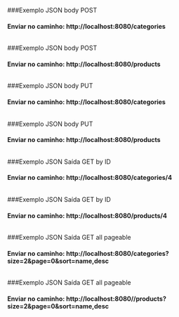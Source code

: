 
###Exemplo JSON body POST
#### Enviar no caminho: http://localhost:8080/categories
```bash

```


###Exemplo JSON body POST
#### Enviar no caminho: http://localhost:8080/products
```bash

```



###Exemplo JSON body PUT
#### Enviar no caminho: http://localhost:8080/categories
```bash

```

###Exemplo JSON body PUT
#### Enviar no caminho: http://localhost:8080/products
```bash

```



###Exemplo JSON Saída GET by ID
#### Enviar no caminho: http://localhost:8080/categories/4
```bash

```


###Exemplo JSON Saída GET by ID
#### Enviar no caminho: http://localhost:8080/products/4
```bash

```



###Exemplo JSON Saída GET all pageable
#### Enviar no caminho: http://localhost:8080/categories?size=2&page=0&sort=name,desc
```bash

```


###Exemplo JSON Saída GET all pageable
#### Enviar no caminho: http://localhost:8080//products?size=2&page=0&sort=name,desc
```bash

```
